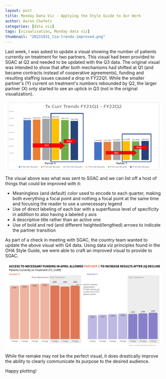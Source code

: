```yaml
---
layout: post
title: Monday Data Viz - Applying the Style Guide to Our Work
author: Aaron Chafetz
categories: [data viz]
tags: [vizualisation, Monday data viz]
thumbnail: "20221031_tza-trends-improved.png"
---
```


Last week, I was asked to update a visual showing the number of patients currently on treatment for two partners. This visual had been provided to SGAC at Q2 and needed to be updated with the Q3 data. The original visual was intended to show that after both mechanisms had shifted at Q1 (and became contracts instead of cooperative agreements), funding and resulting staffing issues caused a drop in FY22Q1. While the smaller partner's (Y) current on treatment's numbers rebounded by Q2, the larger partner (X) only started to see an uptick in Q3 (not in the original visualization).

![Default bar plot over time, each bar its own color, boxes and arrows](/assets/images/posts/20221031_tza-trends-poor.png)

The visual above was what was sent to SGAC and we can list off a host of things that could be improved with it: 
  - Meaningless (and default) color used to encode to each quarter, making both everything a focal point and nothing a focal point at the same time and focusing the reader to use a unnecessary legend
  - Use of direct labeling of each bar with a superfluous level of specificity in addition to also having a labeled y axis
  - A descriptive title rather than an active one
  - Use of bold and red (and different heighted/lengthed) arrows to indicate the partner transition

As part of a check in meeting with SGAC, the country team wanted to update the above visual with Q4 data. Using data viz principles found in the OHA Style Guide, we were able to craft an improved visual to provide to SGAC.

![Cleaned up plot](/assets/images/posts/20221031_tza-trends-improved.png)

While the remake may not be the perfect visual, it does drastically improve the ability to clearly communicate its purpose to the desired audience.

Happy plotting!